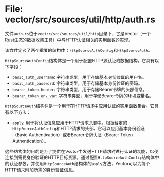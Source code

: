 # File: vector/src/sources/util/http/auth.rs

文件`auth.rs`位于`vector/src/sources/util/http`目录下，它是Vector（一个Rust生态的数据收集工具）中与HTTP认证相关的实用函数的实现。

该文件定义了两个重要的结构体：`HttpSourceAuthConfig`和`HttpSourceAuth`。

`HttpSourceAuthConfig`结构体是一个用于配置HTTP源认证的数据结构。它具有以下字段：
- `basic_auth_username`: 字符串类型，用于存储基本身份验证的用户名。
- `basic_auth_password`: 字符串类型，用于存储基本身份验证的密码。
- `bearer_token_header`: 字符串类型，用于存储Bearer令牌的头部信息。
- `bearer_token_env_var`: 字符串类型，用于存储Bearer令牌的环境变量名。

`HttpSourceAuth`结构体是一个用于在HTTP请求中应用认证的实用函数集合。它具有以下方法：
- `apply`: 用于将认证信息应用于HTTP请求头部中。根据给定的`HttpSourceAuthConfig`和HTTP请求的头部，它可以应用基本身份验证（Basic Authentication）或者Bearer令牌认证（Bearer Token Authentication）。

这些结构体的目的是为了提供在Vector中发送HTTP请求时进行认证的功能，以便连接到需要身份验证的HTTP目标资源。通过配置`HttpSourceAuthConfig`结构体中的认证参数，并使用`HttpSourceAuth`结构体的`apply`方法，Vector可以为每个HTTP请求附加所需的身份验证信息。

